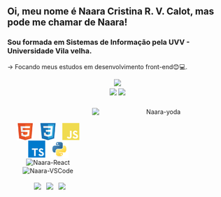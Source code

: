 ## Oi, meu nome é Naara Cristina R. V. Calot, mas pode me chamar de Naara!
### Sou formada em Sistemas de Informação pela UVV - Universidade Vila velha. 
-> Focando meus estudos em desenvolvimento front-end😊💻.

<div style="display: inline_block" align="center">
	<img width="500cm" src="https://github-readme-stats.vercel.app/api/top-langs/?username=naaracrv&hide=html&layout=compact&theme=tokyonight&hide_border=true&stroke=0000&background=060A0CD0"/>
	<br>
	<img align="center" width="400cm" src="https://github-readme-stats.vercel.app/api?username=naaracrv&theme=tokyonight&show_icons=true&hide_border=true&stroke=0000&background=060A0CD0"/>
	<img align="center" width="400cm" src="https://github-readme-streak-stats.herokuapp.com/?user=naaracrv&theme=tokyonight&hide_border=true&stroke=0000"/>
</div>

 ##
 
<div style="display: inline_block" align="center">
	<img align="right" alt="Naara-yoda" height="180" width="310" src="https://i.pinimg.com/originals/f7/1a/29/f71a298ba0d77cbf935166da99a9f759.gif">
	<br>
	<br>
	<img align="center" alt="Naara-HTML" height="40" width="40" src="https://raw.githubusercontent.com/devicons/devicon/master/icons/html5/html5-original.svg" /> &nbsp
	<img align="center" alt="Naara-CSS" height="40" width="40" src="https://raw.githubusercontent.com/devicons/devicon/master/icons/css3/css3-original.svg" /> &nbsp
	<img align="center" alt="Naara-Js" height="40" width="40" src="https://raw.githubusercontent.com/devicons/devicon/master/icons/javascript/javascript-plain.svg" /> &nbsp
	<img align="center" alt="Naara-Ts" height="40" width="40" src="https://raw.githubusercontent.com/devicons/devicon/master/icons/typescript/typescript-plain.svg" /> &nbsp
	<img align="center" alt="Naara-Py" height="40" width="40" src="https://raw.githubusercontent.com/devicons/devicon/master/icons/python/python-original.svg" /> &nbsp
	<img align="center" alt="Naara-React" height="40" width="40" src="https://cdn.jsdelivr.net/gh/devicons/devicon/icons/react/react-original.svg" /> &nbsp
	<img align="center" alt="Naara-VSCode" height="40" width="40" src="https://cdn.jsdelivr.net/gh/devicons/devicon/icons/vscode/vscode-original.svg" /> &nbsp
        <br>
	<br>
	<img align="center" width="110" src="https://visitor-badge.laobi.icu/badge?page_id=naara_veronez"> &nbsp <!-- numero de visitantes --> 
	<img align="center" src="https://img.shields.io/badge/Windows-0078D6?style=for-the-badge&logo=windows&logoColor=white" target="_blank"> &nbsp
	<a href="https://www.linkedin.com/in/naara-veronez/" target="_blank"> <!-- meu linkedin --> 
		<img align="center" src="https://img.shields.io/badge/-LinkedIn-%230077B5?style=for-the-badge&logo=linkedin&logoColor=white" target="_blank">
	</a> 
</div>
